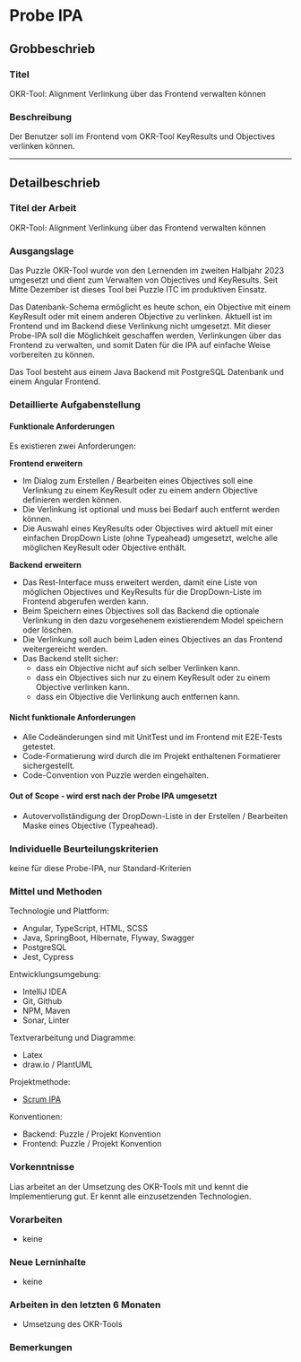 # Probe IPA

## Grobbeschrieb

### Titel

OKR-Tool: Alignment Verlinkung über das Frontend verwalten können

### Beschreibung

Der Benutzer soll im Frontend vom OKR-Tool KeyResults und Objectives verlinken können.

---

## Detailbeschrieb

### Titel der Arbeit

OKR-Tool: Alignment Verlinkung über das Frontend verwalten können

### Ausgangslage

Das Puzzle OKR-Tool wurde von den Lernenden im zweiten Halbjahr 2023 umgesetzt und dient zum Verwalten von Objectives und KeyResults. Seit Mitte Dezember ist dieses Tool bei Puzzle ITC im produktiven Einsatz.

Das Datenbank-Schema ermöglicht es heute schon, ein Objective mit einem KeyResult oder mit einem anderen Objective zu verlinken.
Aktuell ist im Frontend und im Backend diese Verlinkung nicht umgesetzt.
Mit dieser Probe-IPA soll die Möglichkeit geschaffen werden, Verlinkungen über das Frontend zu verwalten, und somit Daten für die IPA auf einfache Weise vorbereiten zu können.

Das Tool besteht aus einem Java Backend mit PostgreSQL Datenbank und einem Angular Frontend.

### Detaillierte Aufgabenstellung

#### Funktionale Anforderungen

Es existieren zwei Anforderungen:

**Frontend erweitern**

* Im Dialog zum Erstellen / Bearbeiten eines Objectives soll eine Verlinkung zu einem KeyResult oder zu einem andern Objective definieren werden können. 
* Die Verlinkung ist optional und muss bei Bedarf auch entfernt werden können. 
* Die Auswahl eines KeyResults oder Objectives wird aktuell mit einer einfachen DropDown Liste (ohne Typeahead) umgesetzt, welche alle möglichen KeyResult oder Objective enthält.

**Backend erweitern**

* Das Rest-Interface muss erweitert werden, damit eine Liste von möglichen Objectives und KeyResults für die DropDown-Liste im Frontend abgerufen werden kann.
* Beim Speichern eines Objectives soll das Backend die optionale Verlinkung in den dazu vorgesehenem existierendem Model speichern oder löschen. 
* Die Verlinkung soll auch beim Laden eines Objectives an das Frontend weitergereicht werden.
* Das Backend stellt sicher:
  * dass ein Objective nicht auf sich selber Verlinken kann.
  * dass ein Objectives sich nur zu einem KeyResult oder zu einem Objective verlinken kann.
  * dass ein Objective die Verlinkung auch entfernen kann.

#### Nicht funktionale Anforderungen
* Alle Codeänderungen sind mit UnitTest und im Frontend mit E2E-Tests getestet.
* Code-Formatierung wird durch die im Projekt enthaltenen Formatierer sichergestellt.
* Code-Convention von Puzzle werden eingehalten.

#### Out of Scope - wird erst nach der Probe IPA umgesetzt

* Autovervollständigung der DropDown-Liste in der Erstellen / Bearbeiten Maske eines Objective (Typeahead).

### Individuelle Beurteilungskriterien

keine für diese Probe-IPA, nur Standard-Kriterien

### Mittel und Methoden

Technologie und Plattform:

* Angular, TypeScript, HTML, SCSS
* Java, SpringBoot, Hibernate, Flyway, Swagger
* PostgreSQL
* Jest, Cypress

Entwicklungsumgebung:

* IntelliJ IDEA
* Git, Github
* NPM, Maven
* Sonar, Linter

Textverarbeitung und Diagramme:

* Latex
* draw.io / PlantUML

Projektmethode:

* [Scrum IPA](https://github.com/puzzle-bbt/docs/blob/master/ipa/scrum-ipa.md)

Konventionen:

* Backend: Puzzle / Projekt Konvention
* Frontend: Puzzle / Projekt Konvention

### Vorkenntnisse

Lias arbeitet an der Umsetzung des OKR-Tools mit und kennt die Implementierung gut. 
Er kennt alle einzusetzenden Technologien.

### Vorarbeiten

* keine

### Neue Lerninhalte

* keine

### Arbeiten in den letzten 6 Monaten

* Umsetzung des OKR-Tools

### Bemerkungen
